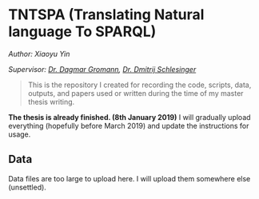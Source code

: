 # TNTSPA (Translating Natural language To SPARQL)

*Author: Xiaoyu Yin*

*Supervisor: [Dr. Dagmar Gromann](http://dagmargromann.com/), [Dr. Dmitrij Schlesinger](https://cvl.inf.tu-dresden.de/people/dmitrij-schlesinger/)*

> This is the repository I created for recording the code, scripts, data, outputs, and papers used or written during the time of my master thesis writing.

**The thesis is already finished. (8th January 2019)** I will gradually upload everything (hopefully before March 2019) and update the instructions for usage.

## Data

Data files are too large to upload here. I will upload them somewhere else (unsettled).
